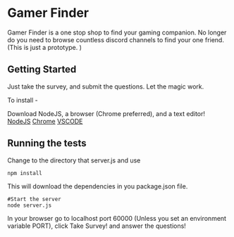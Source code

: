 # Gamer Finder

Gamer Finder is a one stop shop to find your gaming companion. No longer do you need to browse countless discord channels to find your one friend.
(This is just a prototype. )

## Getting Started

Just take the survey, and submit the questions. Let the magic work.

To install -

Download NodeJS, a browser (Chrome preferred), and a text editor!
[NodeJS](https://nodejs.org/)
[Chrome](https://www.google.com/chrome/browser/)
[VSCODE](https://code.visualstudio.com)
## Running the tests

Change to the directory that server.js and use

```
npm install
```
This will download the dependencies in you package.json file.

```
#Start the server
node server.js
```

In your browser go to localhost port 60000 (Unless you set an environment variable PORT),
click Take Survey! and answer the questions!

